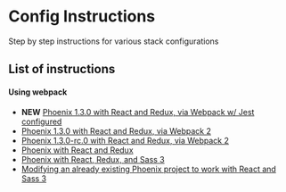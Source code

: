 # Config Instructions

Step by step instructions for various stack configurations

## List of instructions

#### Using webpack

- **NEW** [Phoenix 1.3.0 with React and Redux, via Webpack w/ Jest configured]((https://github.com/davelively14/configs/blob/master/phoenix_1.3.0_react_redux.md))
- [Phoenix 1.3.0 with React and Redux, via Webpack 2](https://github.com/davelively14/configs/blob/master/phoenix_1.3.0_react_redux.md)
- [Phoenix 1.3.0-rc.0 with React and Redux, via Webpack 2](https://github.com/davelively14/configs/blob/master/phoenix_1.3.0-rc.0_react_redux.md)
- [Phoenix with React and Redux](/phoenix_react_redux.md)
- [Phoenix with React, Redux, and Sass 3](/phoenix_react_redux_sass.md)
- [Modifying an already existing Phoenix project to work with React and Sass 3](/phoenix_react_mod.md)
